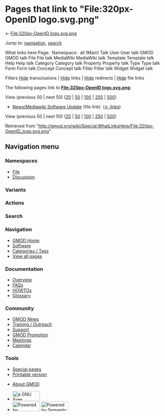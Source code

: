 <div id="mw-page-base" class="noprint">

</div>

<div id="mw-head-base" class="noprint">

</div>

<div id="content" class="mw-body" role="main">

<span id="top"></span>

<div id="mw-js-message" style="display:none;">

</div>



# <span dir="auto">Pages that link to "File:320px-OpenID logo.svg.png"</span>

<div id="bodyContent">

<div id="contentSub">

← [File:320px-OpenID
logo.svg.png](/wiki/File:320px-OpenID_logo.svg.png "File:320px-OpenID logo.svg.png")

</div>

<div id="jump-to-nav" class="mw-jump">

Jump to: [navigation](#mw-navigation), [search](#p-search)

</div>

<div id="mw-content-text">

What links here Page:  Namespace:  all (Main) Talk User User talk GMOD
GMOD talk File File talk MediaWiki MediaWiki talk Template Template talk
Help Help talk Category Category talk Property Property talk Type Type
talk Form Form talk Concept Concept talk Filter Filter talk Widget
Widget talk

Filters
[Hide](/mediawiki/index.php?title=Special:WhatLinksHere/File:320px-OpenID_logo.svg.png&hidetrans=1 "Special:WhatLinksHere/File:320px-OpenID logo.svg.png")
transclusions \|
[Hide](/mediawiki/index.php?title=Special:WhatLinksHere/File:320px-OpenID_logo.svg.png&hidelinks=1 "Special:WhatLinksHere/File:320px-OpenID logo.svg.png")
links \|
[Hide](/mediawiki/index.php?title=Special:WhatLinksHere/File:320px-OpenID_logo.svg.png&hideredirs=1 "Special:WhatLinksHere/File:320px-OpenID logo.svg.png")
redirects \|
[Hide](/mediawiki/index.php?title=Special:WhatLinksHere/File:320px-OpenID_logo.svg.png&hideimages=1 "Special:WhatLinksHere/File:320px-OpenID logo.svg.png")
file links

The following pages link to **[File:320px-OpenID
logo.svg.png](/wiki/File:320px-OpenID_logo.svg.png "File:320px-OpenID logo.svg.png")**:

View (previous 50 \| next 50)
([20](/mediawiki/index.php?title=Special:WhatLinksHere/File:320px-OpenID_logo.svg.png&limit=20 "Special:WhatLinksHere/File:320px-OpenID logo.svg.png")
\|
[50](/mediawiki/index.php?title=Special:WhatLinksHere/File:320px-OpenID_logo.svg.png&limit=50 "Special:WhatLinksHere/File:320px-OpenID logo.svg.png")
\|
[100](/mediawiki/index.php?title=Special:WhatLinksHere/File:320px-OpenID_logo.svg.png&limit=100 "Special:WhatLinksHere/File:320px-OpenID logo.svg.png")
\|
[250](/mediawiki/index.php?title=Special:WhatLinksHere/File:320px-OpenID_logo.svg.png&limit=250 "Special:WhatLinksHere/File:320px-OpenID logo.svg.png")
\|
[500](/mediawiki/index.php?title=Special:WhatLinksHere/File:320px-OpenID_logo.svg.png&limit=500 "Special:WhatLinksHere/File:320px-OpenID logo.svg.png"))

- [News/Mediawiki Software
  Update](/wiki/News/Mediawiki_Software_Update "News/Mediawiki Software Update")
  (file link) ‎ <span class="mw-whatlinkshere-tools">([←
  links](/mediawiki/index.php?title=Special:WhatLinksHere&target=News%2FMediawiki+Software+Update "Special:WhatLinksHere"))</span>

View (previous 50 \| next 50)
([20](/mediawiki/index.php?title=Special:WhatLinksHere/File:320px-OpenID_logo.svg.png&limit=20 "Special:WhatLinksHere/File:320px-OpenID logo.svg.png")
\|
[50](/mediawiki/index.php?title=Special:WhatLinksHere/File:320px-OpenID_logo.svg.png&limit=50 "Special:WhatLinksHere/File:320px-OpenID logo.svg.png")
\|
[100](/mediawiki/index.php?title=Special:WhatLinksHere/File:320px-OpenID_logo.svg.png&limit=100 "Special:WhatLinksHere/File:320px-OpenID logo.svg.png")
\|
[250](/mediawiki/index.php?title=Special:WhatLinksHere/File:320px-OpenID_logo.svg.png&limit=250 "Special:WhatLinksHere/File:320px-OpenID logo.svg.png")
\|
[500](/mediawiki/index.php?title=Special:WhatLinksHere/File:320px-OpenID_logo.svg.png&limit=500 "Special:WhatLinksHere/File:320px-OpenID logo.svg.png"))

</div>

<div class="printfooter">

Retrieved from
"<http://gmod.org/wiki/Special:WhatLinksHere/File:320px-OpenID_logo.svg.png>"

</div>

<div id="catlinks" class="catlinks catlinks-allhidden">

</div>

<div class="visualClear">

</div>

</div>

</div>

<div id="mw-navigation">

## Navigation menu

<div id="mw-head">



<div id="left-navigation">

<div id="p-namespaces" class="vectorTabs" role="navigation"
aria-labelledby="p-namespaces-label">

### Namespaces

- <span id="ca-nstab-image"><a href="/wiki/File:320px-OpenID_logo.svg.png" accesskey="c"
  title="View the file page [c]">File</a></span>
- <span id="ca-talk"><a
  href="/mediawiki/index.php?title=File_talk:320px-OpenID_logo.svg.png&amp;action=edit&amp;redlink=1"
  accesskey="t"
  title="Discussion about the content page [t]">Discussion</a></span>

</div>

<div id="p-variants" class="vectorMenu emptyPortlet" role="navigation"
aria-labelledby="p-variants-label">

### 

### Variants[](#)

<div class="menu">

</div>

</div>

</div>

<div id="right-navigation">



<div id="p-cactions" class="vectorMenu emptyPortlet" role="navigation"
aria-labelledby="p-cactions-label">

### Actions[](#)

<div class="menu">

</div>

</div>

<div id="p-search" role="search">

### Search

<div id="simpleSearch">

</div>

</div>

</div>

</div>

<div id="mw-panel">

<div id="p-logo" role="banner">

<a href="/wiki/Main_Page"
style="background-image: url(http://gmod.org/images/GMOD-cogs.png);"
title="Visit the main page"></a>

</div>

<div id="p-Navigation" class="portal" role="navigation"
aria-labelledby="p-Navigation-label">

### Navigation

<div class="body">

- <span id="n-GMOD-Home">[GMOD Home](/wiki/Main_Page)</span>
- <span id="n-Software">[Software](/wiki/GMOD_Components)</span>
- <span id="n-Categories-.2F-Tags">[Categories /
  Tags](/wiki/Categories)</span>
- <span id="n-View-all-pages">[View all
  pages](/wiki/Special:AllPages)</span>

</div>

</div>

<div id="p-Documentation" class="portal" role="navigation"
aria-labelledby="p-Documentation-label">

### Documentation

<div class="body">

- <span id="n-Overview">[Overview](/wiki/Overview)</span>
- <span id="n-FAQs">[FAQs](/wiki/Category:FAQ)</span>
- <span id="n-HOWTOs">[HOWTOs](/wiki/Category:HOWTO)</span>
- <span id="n-Glossary">[Glossary](/wiki/Glossary)</span>

</div>

</div>

<div id="p-Community" class="portal" role="navigation"
aria-labelledby="p-Community-label">

### Community

<div class="body">

- <span id="n-GMOD-News">[GMOD News](/wiki/GMOD_News)</span>
- <span id="n-Training-.2F-Outreach">[Training /
  Outreach](/wiki/Training_and_Outreach)</span>
- <span id="n-Support">[Support](/wiki/Support)</span>
- <span id="n-GMOD-Promotion">[GMOD
  Promotion](/wiki/GMOD_Promotion)</span>
- <span id="n-Meetings">[Meetings](/wiki/Meetings)</span>
- <span id="n-Calendar">[Calendar](/wiki/Calendar)</span>

</div>

</div>

<div id="p-tb" class="portal" role="navigation"
aria-labelledby="p-tb-label">

### Tools

<div class="body">

- <span id="t-specialpages"><a href="/wiki/Special:SpecialPages" accesskey="q"
  title="A list of all special pages [q]">Special pages</a></span>
- <span id="t-print"><a
  href="/mediawiki/index.php?title=Special:WhatLinksHere/File:320px-OpenID_logo.svg.png&amp;printable=yes"
  rel="alternate" accesskey="p"
  title="Printable version of this page [p]">Printable version</a></span>

</div>

</div>

</div>

</div>

<div id="footer" role="contentinfo">

- <span id="footer-places-about">[About
  GMOD](/wiki/GMOD:About "GMOD:About")</span>

<!-- -->

- <span id="footer-copyrightico">[<img src="http://www.gnu.org/graphics/gfdl-logo-small.png" width="88"
  height="31" alt="a GNU Free Documentation License" />](http://www.gnu.org/licenses/fdl-1.3.html)</span>
- <span id="footer-poweredbyico">[<img src="/mediawiki/skins/common/images/poweredby_mediawiki_88x31.png"
  width="88" height="31" alt="Powered by MediaWiki" />](//www.mediawiki.org/)
  [<img
  src="/mediawiki/extensions/SemanticMediaWiki/includes/../resources/images/smw_button.png"
  width="88" height="31" alt="Powered by Semantic MediaWiki" />](https://www.semantic-mediawiki.org/wiki/Semantic_MediaWiki)</span>

<div style="clear:both">

</div>

</div>

